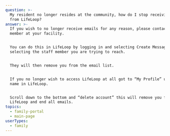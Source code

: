 ```yaml
---
question: >-
  My resident no longer resides at the community, how do I stop receiving emails
  from LifeLoop? 
answer: >-
  If you wish to no longer receive emails for any reason, please contact a staff
  member at your facility. 


  You can do this in LifeLoop by logging in and selecting Create Message and
  selecting the staff member you are trying to reach.  


  They will then remove you from the email list. 


  If you no longer wish to access LifeLoop at all got to “My Profile” under your
  name in LifeLoop. 


  Scroll down to the bottom and “delete account” this will remove you from
  LifeLoop and end all emails.
topics:
  - family-portal
  - main-page
userTypes:
  - family
---
```


